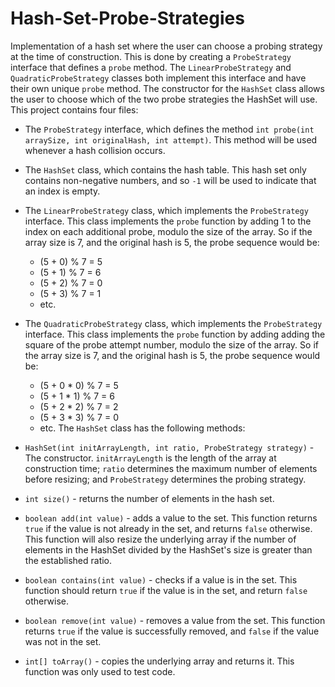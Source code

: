 # Hash-Set-Probe-Strategies
Implementation of a hash set where the user can choose a probing strategy at the time of construction.
This is done by creating a `ProbeStrategy` interface that defines a `probe` method. The `LinearProbeStrategy` and `QuadraticProbeStrategy` classes both implement this interface and have their own unique `probe` method. The constructor for the `HashSet` class allows the user to choose which of the two probe strategies the HashSet will use. 
This project contains four files:

* The `ProbeStrategy` interface, which defines the method `int probe(int arraySize, int originalHash, int attempt)`. This method will be used whenever a hash collision occurs.

* The `HashSet` class, which contains the  hash table. This hash set only contains non-negative numbers, and so `-1` will be used to indicate that an index is empty.

* The `LinearProbeStrategy` class, which implements the `ProbeStrategy` interface. This class implements the `probe` function by adding 1 to the index on each additional probe, modulo the size of the array. So if the array size is 7, and the original hash is 5, the probe sequence would be:

    * (5 + 0) % 7 = 5
    * (5 + 1) % 7 = 6
    * (5 + 2) % 7 = 0
    * (5 + 3) % 7 = 1
    * etc.

* The `QuadraticProbeStrategy` class, which implements the `ProbeStrategy` interface. This class implements the `probe` function by adding adding the square of the probe attempt number, modulo the size of the array. So if the array size is 7, and the original hash is 5, the probe sequence would be:

    * (5 + 0 * 0) % 7 = 5
    * (5 + 1 * 1) % 7 = 6
    * (5 + 2 * 2) % 7 = 2
    * (5 + 3 * 3) % 7 = 0
    * etc.
The `HashSet` class has the following methods:

* `HashSet(int initArrayLength, int ratio, ProbeStrategy strategy)` - The constructor. `initArrayLength` is the length of the array at construction time; `ratio` determines the maximum number of elements before resizing; and `ProbeStrategy` determines the probing strategy.

* `int size()` - returns the number of elements in the hash set.

* `boolean add(int value)` - adds a value to the set. This function returns `true` if the value is not already in the set, and returns `false` otherwise. This function will also resize the underlying array if the number of elements in the HashSet divided by the HashSet's size is greater than the established ratio.

* `boolean contains(int value)` - checks if a value is in the set. This function should return `true` if the value is in the set, and return `false` otherwise.

* `boolean remove(int value)` - removes a value from the set. This function returns `true` if the value is successfully removed, and `false` if the value was not in the set.

* `int[] toArray()` - copies the underlying array and returns it. This function was only used to test code.
